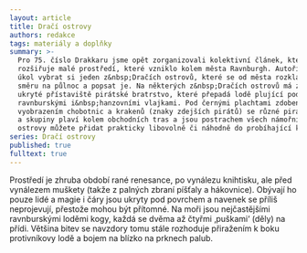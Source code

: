 ```yaml
---
layout: article
title: Dračí ostrovy
authors: redakce
tags: materiály a doplňky
summary: >-
  Pro 75. číslo Drakkaru jsme opět zorganizovali kolektivní článek, který
  rozšiřuje malé prostředí, které vzniklo kolem města Ravnburgh. Autoři měli za
  úkol vybrat si jeden z&nbsp;Dračích ostrovů, které se od města rozkládají ve
  směru na půlnoc a popsat je. Na některých z&nbsp;Dračích ostrovů má základny a
  ukryté přístaviště pirátské bratrstvo, které přepadá lodě plující pod
  ravnburskými i&nbsp;hanzovními vlajkami. Pod černými plachtami zdobenými
  vyobrazením chobotnic a krakenů (znaky zdejších pirátů) se různé pirátské lodě
  a skupiny plaví kolem obchodních tras a jsou postrachem všech námořníků. Tyto
  ostrovy můžete přidat prakticky libovolně či náhodně do probíhající kampaně.
series: Dračí ostrovy
published: true
fulltext: true
---
```


Prostředí je zhruba období rané renesance, po vynálezu knihtisku, ale před vynálezem muškety (takže z&nbsp;palných zbraní píšťaly a hákovnice). Obývají ho pouze lidé a magie i&nbsp;čáry jsou ukryty pod povrchem a navenek se příliš neprojevují, přestože mohou být přítomné. Na moři jsou nejčastějšími ravnburskými loděmi kogy, každá se dvěma až čtyřmi ‚puškami‘ (děly) na přídi. Většina bitev se navzdory tomu stále rozhoduje přiražením k&nbsp;boku protivníkovy lodě a bojem na blízko na prknech palub.
